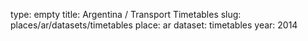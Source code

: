 type: empty
title: Argentina / Transport Timetables
slug: places/ar/datasets/timetables
place: ar
dataset: timetables
year: 2014
